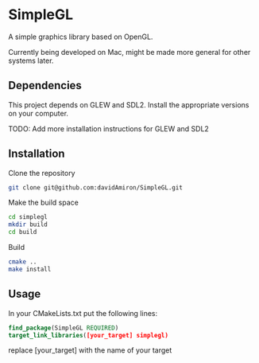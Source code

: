 # SimpleGL
A simple graphics library based on OpenGL.

Currently being developed on Mac, might be made more general for other systems later.

## Dependencies
This project depends on GLEW and SDL2. Install the appropriate versions on your computer.

TODO: Add more installation instructions for GLEW and SDL2

## Installation
Clone the repository
```bash
git clone git@github.com:davidAmiron/SimpleGL.git
```

Make the build space
```bash
cd simplegl
mkdir build
cd build
```

Build
```bash
cmake ..
make install
```

## Usage
In your CMakeLists.txt put the following lines:
```cmake
find_package(SimpleGL REQUIRED)
target_link_libraries([your_target] simplegl)
```
replace [your\_target] with the name of your target

